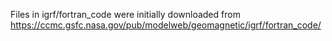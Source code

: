 Files in igrf/fortran_code were initially downloaded from https://ccmc.gsfc.nasa.gov/pub/modelweb/geomagnetic/igrf/fortran_code/